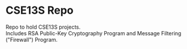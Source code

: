 # CSE13S Repo

Repo to hold CSE13S projects. <br />
Includes RSA Public-Key Cryptography Program and Message Filtering ("Firewall") Program.
